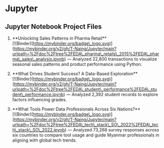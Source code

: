 # Jupyter

## Jupyter Notebook Project Files



1. \*\*Unlocking Sales Patterns in Pharma Retail\*\*  
   \[!\[Binder](https://mybinder.org/badge\_logo.svg)](https://mybinder.org/v2/gh/T-Naing/Jupyter/main?urlpath=%2Fdoc%2Ftree%2FEDA\_pharma\_retails\_2015%2FEDA\_pharma\_sales\_analysis.ipynb) — Analyzed 22,800 transactions to visualize seasonal sales patterns and product performance using Python.
   
2. \*\*What Drives Student Success? A Data-Based Exploration\*\*  
   \[!\[Binder](https://mybinder.org/badge\_logo.svg)](https://mybinder.org/v2/gh/T-Naing/Jupyter/main?urlpath=%2Fdoc%2Ftree%2FEDA\_student\_performance%2FEDA\_student\_performance.ipynb) — Analyzed 2,392 student records to explore factors influencing grades.
   
3. \*\*What Tools Power Data Professionals Across Six Nations?\*\*  
   \[!\[Binder](https://mybinder.org/badge\_logo.svg)](https://mybinder.org/v2/gh/T-Naing/Jupyter/main?urlpath=%2Fdoc%2Ftree%2FEDA\_tech\_stack\_SO\_2022%2FEDA\_tech\_stack\_SO\_2022.ipynb) — Analyzed 73,268 survey responses across six countries to compare tool usage and guide Myanmar professionals in aligning with global tech trends.



